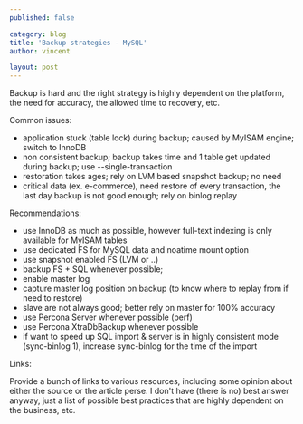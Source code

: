 ```yaml
---
published: false

category: blog
title: 'Backup strategies - MySQL'
author: vincent

layout: post
---
```


Backup is hard and the right strategy is highly dependent on the platform, the need for accuracy, the allowed time to recovery, etc.

Common issues:

- application stuck (table lock) during backup; caused by MyISAM engine; switch to InnoDB
- non consistent backup; backup takes time and 1 table get updated during backup; use --single-transaction
- restoration takes ages; rely on LVM based snapshot backup; no need 
- critical data (ex. e-commerce), need restore of every transaction, the last day backup is not good enough; rely on binlog replay

Recommendations:

- use InnoDB as much as possible, however full-text indexing is only available for MyISAM tables
- use dedicated FS for MySQL data and noatime mount option
- use snapshot enabled FS (LVM or ..)
- backup FS + SQL whenever possible;
- enable master log
- capture master log position on backup (to know where to replay from if need to restore)
- slave are not always good; better rely on master for 100% accuracy
- use Percona Server whenever possible (perf)
- use Percona XtraDbBackup whenever possible
- if want to speed up SQL import & server is in highly consistent mode (sync-binlog 1), increase sync-binlog for the time of the import

Links:

Provide a bunch of links to various resources, including some opinion about either the source or the article perse.
I don't have (there is no) best answer anyway, just a list of possible best practices that are highly dependent on the business, etc.